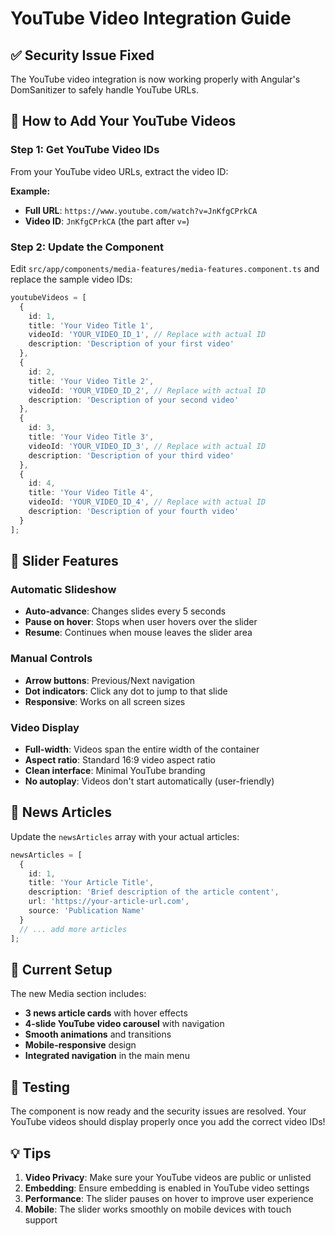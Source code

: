 # YouTube Video Integration Guide

## ✅ **Security Issue Fixed**
The YouTube video integration is now working properly with Angular's DomSanitizer to safely handle YouTube URLs.

## 🎥 **How to Add Your YouTube Videos**

### Step 1: Get YouTube Video IDs
From your YouTube video URLs, extract the video ID:

**Example:**
- **Full URL**: `https://www.youtube.com/watch?v=JnKfgCPrkCA`
- **Video ID**: `JnKfgCPrkCA` (the part after `v=`)

### Step 2: Update the Component
Edit `src/app/components/media-features/media-features.component.ts` and replace the sample video IDs:

```typescript
youtubeVideos = [
  {
    id: 1,
    title: 'Your Video Title 1',
    videoId: 'YOUR_VIDEO_ID_1', // Replace with actual ID
    description: 'Description of your first video'
  },
  {
    id: 2,
    title: 'Your Video Title 2',
    videoId: 'YOUR_VIDEO_ID_2', // Replace with actual ID
    description: 'Description of your second video'
  },
  {
    id: 3,
    title: 'Your Video Title 3',
    videoId: 'YOUR_VIDEO_ID_3', // Replace with actual ID
    description: 'Description of your third video'
  },
  {
    id: 4,
    title: 'Your Video Title 4',
    videoId: 'YOUR_VIDEO_ID_4', // Replace with actual ID
    description: 'Description of your fourth video'
  }
];
```

## 🎯 **Slider Features**

### **Automatic Slideshow**
- **Auto-advance**: Changes slides every 5 seconds
- **Pause on hover**: Stops when user hovers over the slider
- **Resume**: Continues when mouse leaves the slider area

### **Manual Controls**
- **Arrow buttons**: Previous/Next navigation
- **Dot indicators**: Click any dot to jump to that slide
- **Responsive**: Works on all screen sizes

### **Video Display**
- **Full-width**: Videos span the entire width of the container
- **Aspect ratio**: Standard 16:9 video aspect ratio
- **Clean interface**: Minimal YouTube branding
- **No autoplay**: Videos don't start automatically (user-friendly)

## 📰 **News Articles**

Update the `newsArticles` array with your actual articles:

```typescript
newsArticles = [
  {
    id: 1,
    title: 'Your Article Title',
    description: 'Brief description of the article content',
    url: 'https://your-article-url.com',
    source: 'Publication Name'
  }
  // ... add more articles
];
```

## 🎨 **Current Setup**

The new Media section includes:
- **3 news article cards** with hover effects
- **4-slide YouTube video carousel** with navigation
- **Smooth animations** and transitions
- **Mobile-responsive** design
- **Integrated navigation** in the main menu

## 🚀 **Testing**

The component is now ready and the security issues are resolved. Your YouTube videos should display properly once you add the correct video IDs!

## 💡 **Tips**

1. **Video Privacy**: Make sure your YouTube videos are public or unlisted
2. **Embedding**: Ensure embedding is enabled in YouTube video settings
3. **Performance**: The slider pauses on hover to improve user experience
4. **Mobile**: The slider works smoothly on mobile devices with touch support
